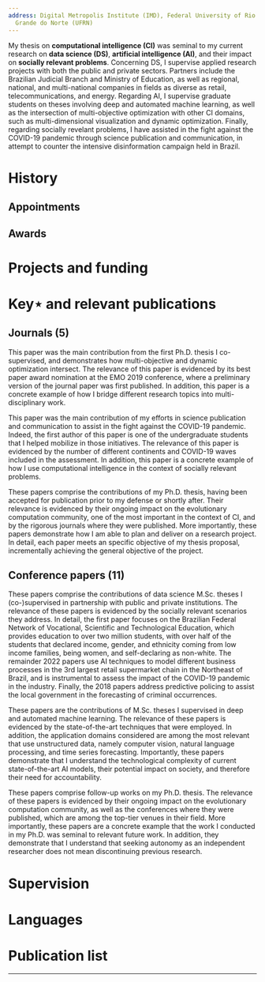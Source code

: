 ```yaml
---
address: Digital Metropolis Institute (IMD), Federal University of Rio
  Grande do Norte (UFRN)
---
```


My thesis on **computational intelligence (CI)** was seminal to my
current research on **data science (DS)**, **artificial
intelligence (AI)**, and their impact on **socially relevant problems**.
Concerning DS, I supervise applied research projects with both the
public and private sectors. Partners include the Brazilian Judicial
Branch and Ministry of Education, as well as regional, national, and
multi-national companies in fields as diverse as retail,
telecommunications, and energy. Regarding AI, I supervise graduate
students on theses involving deep and automated machine learning, as
well as the intersection of multi-objective optimization with other CI
domains, such as multi-dimensional visualization and dynamic
optimization. Finally, regarding socially revelant problems, I have
assisted in the fight against the COVID-19 pandemic through science
publication and communication, in attempt to counter the intensive
disinformation campaign held in Brazil.

# History

## Appointments

## Awards

# Projects and funding

# Key$\star$ and relevant publications

## Journals (5)

This paper was the main contribution from the first Ph.D. thesis I
co-supervised, and demonstrates how multi-objective and dynamic
optimization intersect. The relevance of this paper is evidenced by its
best paper award nomination at the EMO 2019 conference, where a
preliminary version of the journal paper was first published. In
addition, this paper is a concrete example of how I bridge different
research topics into multi-disciplinary work.

This paper was the main contribution of my efforts in science
publication and communication to assist in the fight against the
COVID-19 pandemic. Indeed, the first author of this paper is one of the
undergraduate students that I helped mobilize in those initiatives. The
relevance of this paper is evidenced by the number of different
continents and COVID-19 waves included in the assessment. In addition,
this paper is a concrete example of how I use computational intelligence
in the context of socially relevant problems.

These papers comprise the contributions of my Ph.D. thesis, having been
accepted for publication prior to my defense or shortly after. Their
relevance is evidenced by their ongoing impact on the evolutionary
computation community, one of the most important in the context of CI,
and by the rigorous journals where they were published. More
importantly, these papers demonstrate how I am able to plan and deliver
on a research project. In detail, each paper meets an specific objective
of my thesis proposal, incrementally achieving the general objective of
the project.

## Conference papers (11)

These papers comprise the contributions of data science M.Sc. theses I
(co-)supervised in partnership with public and private institutions. The
relevance of these papers is evidenced by the socially relevant
scenarios they address. In detail, the first paper focuses on the
Brazilian Federal Network of Vocational, Scientific and Technological
Education, which provides education to over two million students, with
over half of the students that declared income, gender, and ethnicity
coming from low income families, being women, and self-declaring as
non-white. The remainder 2022 papers use AI techniques to model
different business processes in the 3rd largest retail supermarket chain
in the Northeast of Brazil, and is instrumental to assess the impact of
the COVID-19 pandemic in the industry. Finally, the 2018 papers address
predictive policing to assist the local government in the forecasting of
criminal occurrences.

These papers are the contributions of M.Sc. theses I supervised in deep
and automated machine learning. The relevance of these papers is
evidenced by the state-of-the-art techniques that were employed. In
addition, the application domains considered are among the most relevant
that use unstructured data, namely computer vision, natural language
processing, and time series forecasting. Importantly, these papers
demonstrate that I understand the technological complexity of current
state-of-the-art AI models, their potential impact on society, and
therefore their need for accountability.

These papers comprise follow-up works on my Ph.D. thesis. The relevance
of these papers is evidenced by their ongoing impact on the evolutionary
computation community, as well as the conferences where they were
published, which are among the top-tier venues in their field. More
importantly, these papers are a concrete example that the work I
conducted in my Ph.D. was seminal to relevant future work. In addition,
they demonstrate that I understand that seeking autonomy as an
independent researcher does not mean discontinuing previous research.

# Supervision

# Languages

# Publication list

-----------------------
